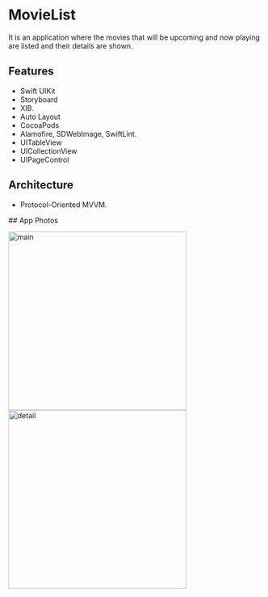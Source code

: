# MovieList

It is an application where the movies that will be upcoming and now playing are listed and their details are shown.

## Features

- Swift UIKit
- Storyboard
- XIB.
- Auto Layout
- CocoaPods
- Alamofire, SDWebImage, SwiftLint.
- UITableView
- UICollectionView
- UIPageControl

## Architecture

- Protocol-Oriented MVVM.

## App Photos

<img width="353" alt="main" src="https://user-images.githubusercontent.com/97171726/201484541-1ba0b0b5-18d2-4a5f-b237-ddaf42c5c5bb.png">
<img width="353" alt="detail" src="https://user-images.githubusercontent.com/97171726/201484555-d6dd9e3b-0dd1-4cc2-84b3-35c388c9ed65.png">
